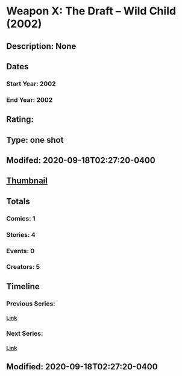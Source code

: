 # Weapon X: The Draft – Wild Child (2002)
## Description: None
## Dates
### Start Year: 2002
### End Year: 2002
## Rating: 
## Type: one shot
## Modifed: 2020-09-18T02:27:20-0400
## [Thumbnail](http://i.annihil.us/u/prod/marvel/i/mg/6/a0/5a8713bd974d2.jpg)
## Totals
### Comics: 1
### Stories: 4
### Events: 0
### Creators: 5
## Timeline
### Previous Series: 
#### [Link]()
### Next Series: 
#### [Link]()
## Modified: 2020-09-18T02:27:20-0400